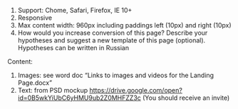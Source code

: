 1. Support: Chome, Safari, Firefox, IE 10+
2. Responsive 
3. Max content width: 960px including paddings left (10px) and right (10px)
4. How would you increase conversion of this page? Describe your hypotheses and suggest a new template of this page (optional). Hypotheses can be written in Russian

Content:
1. Images: see word doc “Links to images and videos for the Landing Page.docx”
2. Text: from PSD mockup https://drive.google.com/open?id=0B5wkYiUbC6yHMU9ub2Z0MHFZZ3c (You should receive an invite)